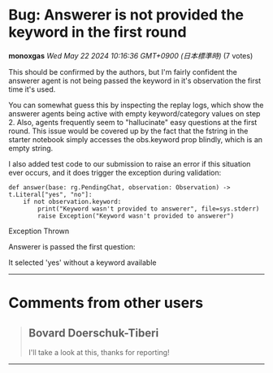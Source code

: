 # Bug: Answerer is not provided the keyword in the first round

**monoxgas** *Wed May 22 2024 10:16:36 GMT+0900 (日本標準時)* (7 votes)

This should be confirmed by the authors, but I'm fairly confident the answerer agent is not being passed the keyword in it's observation the first time it's used.

You can somewhat guess this by inspecting the replay logs, which show the answerer agents being active with empty keyword/category values on step 2. Also, agents frequently seem to "hallucinate" easy questions at the first round. This issue would be covered up by the fact that the fstring in the starter notebook simply accesses the obs.keyword prop blindly, which is an empty string.

I also added test code to our submission to raise an error if this situation ever occurs, and it does trigger the exception during validation:

```
def answer(base: rg.PendingChat, observation: Observation) -> t.Literal["yes", "no"]:
    if not observation.keyword:
        print("Keyword wasn't provided to answerer", file=sys.stderr)
        raise Exception("Keyword wasn't provided to answerer")

```

Exception Thrown

Answerer is passed the first question:

It selected 'yes' without a keyword available



---

 # Comments from other users

> ## Bovard Doerschuk-Tiberi
> 
> I'll take a look at this, thanks for reporting!
> 
> 
> 


---

